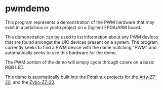 # pwmdemo

This program represents a demonstration of the PWM hardware that may exist in a petalinux or yocto project on a Digilent FPGA/ARM board.

This demonstration can be used to list information about any PWM devices that are found amongst the UIO devices present on a system. The program currently seeks to find a PWM device with the name matching "PWM" and automatically seeks to use this hardware for the demo.

The PWM portion of the demo will simply cycle through colors on a basic RGB LED. 

This demo is automatically built into the Petalinux projects for the [Arty-Z7-20](https://github.com/Digilent/Petalinux-Arty-Z7-20), and the [Zybo-Z7-20](https://github.com/Digilent/Petalinux-Zybo-Z7-20).
